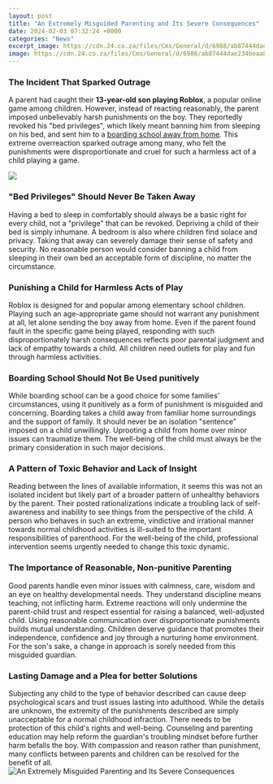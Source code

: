 ```yaml
---
layout: post
title: "An Extremely Misguided Parenting and Its Severe Consequences"
date: 2024-02-03 07:32:24 +0000
categories: "News"
excerpt_image: https://cdn.24.co.za/files/Cms/General/d/6988/ab87444dae234beaa8cfeecf1fdb597e.jpg
image: https://cdn.24.co.za/files/Cms/General/d/6988/ab87444dae234beaa8cfeecf1fdb597e.jpg
---
```


### The Incident That Sparked Outrage
A parent had caught their **13-year-old son playing Roblox**, a popular online game among children. However, instead of reacting reasonably, the parent imposed unbelievably harsh punishments on the boy. They reportedly revoked his "bed privileges", which likely meant banning him from sleeping on his bed, and sent him to a [boarding school away from home](https://store.fi.io.vn/chihuahuas-mom-dog-walker-funny-pun4510-t-shirt). This extreme overreaction sparked outrage among many, who felt the punishments were disproportionate and cruel for such a harmless act of a child playing a game.

![](https://cdn.firespring.com/images/1af7abea-43ce-4e9d-bb00-639aab9e3299.jpg)
### "Bed Privileges" Should Never Be Taken Away 
Having a bed to sleep in comfortably should always be a basic right for every child, not a "privilege" that can be revoked. Depriving a child of their bed is simply inhumane. A bedroom is also where children find solace and privacy. Taking that away can severely damage their sense of safety and security. No reasonable person would consider banning a child from sleeping in their own bed an acceptable form of discipline, no matter the circumstance. 
### Punishing a Child for Harmless Acts of Play 
Roblox is designed for and popular among elementary school children. Playing such an age-appropriate game should not warrant any punishment at all, let alone sending the boy away from home. Even if the parent found fault in the specific game being played, responding with such disproportionately harsh consequences reflects poor parental judgment and lack of empathy towards a child. All children need outlets for play and fun through harmless activities. 
### Boarding School Should Not Be Used punitively
While boarding school can be a good choice for some families' circumstances, using it punitively as a form of punishment is misguided and concerning. Boarding takes a child away from familiar home surroundings and the support of family. It should never be an isolation "sentence" imposed on a child unwillingly. Uprooting a child from home over minor issues can traumatize them. The well-being of the child must always be the primary consideration in such major decisions.
### A Pattern of Toxic Behavior and Lack of Insight 
Reading between the lines of available information, it seems this was not an isolated incident but likely part of a broader pattern of unhealthy behaviors by the parent. Their posted rationalizations indicate a troubling lack of self-awareness and inability to see things from the perspective of the child. A person who behaves in such an extreme, vindictive and irrational manner towards normal childhood activities is ill-suited to the important responsibilities of parenthood. For the well-being of the child, professional intervention seems urgently needed to change this toxic dynamic.
### The Importance of Reasonable, Non-punitive Parenting 
Good parents handle even minor issues with calmness, care, wisdom and an eye on healthy developmental needs. They understand discipline means teaching, not inflicting harm. Extreme reactions will only undermine the parent-child trust and respect essential for raising a balanced, well-adjusted child. Using reasonable communication over disproportionate punishments builds mutual understanding. Children deserve guidance that promotes their independence, confidence and joy through a nurturing home environment. For the son's sake, a change in approach is sorely needed from this misguided guardian. 
### Lasting Damage and a Plea for better Solutions
Subjecting any child to the type of behavior described can cause deep psychological scars and trust issues lasting into adulthood. While the details are unknown, the extremity of the punishments described are simply unacceptable for a normal childhood infraction. There needs to be protection of this child's rights and well-being. Counseling and parenting education may help reform the guardian's troubling mindset before further harm befalls the boy. With compassion and reason rather than punishment, many conflicts between parents and children can be resolved for the benefit of all.
![An Extremely Misguided Parenting and Its Severe Consequences](https://cdn.24.co.za/files/Cms/General/d/6988/ab87444dae234beaa8cfeecf1fdb597e.jpg)
